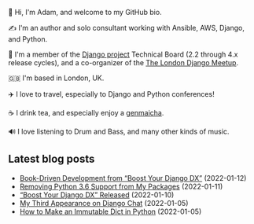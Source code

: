 <p>👋 Hi, I'm Adam, and welcome to my GitHub bio.<p>✍️ I'm an author and solo consultant working with Ansible, AWS, Django, and Python.<p>🦄 I'm a member of the <a class="reference external" href="https://www.djangoproject.com/foundation/teams/">Django project</a> Technical Board (2.2 through 4.x release cycles), and a co-organizer of the <a class="reference external" href="https://www.djangolondon.com/">The London Django Meetup</a>.<p>🇬🇧 I'm based in London, UK.<p>✈️ I love to travel, especially to Django and Python conferences!<p>☕️ I drink tea, and especially enjoy a <a class="reference external" href="https://en.wikipedia.org/wiki/Genmaicha">genmaicha</a>.<p>🔊 I love listening to Drum and Bass, and many other kinds of music.</p></p></p></p></p></p></p>

## Latest blog posts

* [Book-Driven Development from “Boost Your Django DX”](https://adamj.eu/tech/2022/01/12/book-driven-development-from-boost-your-django-dx/) (2022-01-12)
* [Removing Python 3.6 Support from My Packages](https://adamj.eu/tech/2022/01/11/removing-python-3.6-support-from-my-packages/) (2022-01-11)
* [“Boost Your Django DX” Released](https://adamj.eu/tech/2022/01/10/boost-your-django-dx-released/) (2022-01-10)
* [My Third Appearance on Django Chat](https://adamj.eu/tech/2022/01/05/my-third-appearance-on-django-chat/) (2022-01-05)
* [How to Make an Immutable Dict in Python](https://adamj.eu/tech/2022/01/05/how-to-make-immutable-dict-in-python/) (2022-01-05)